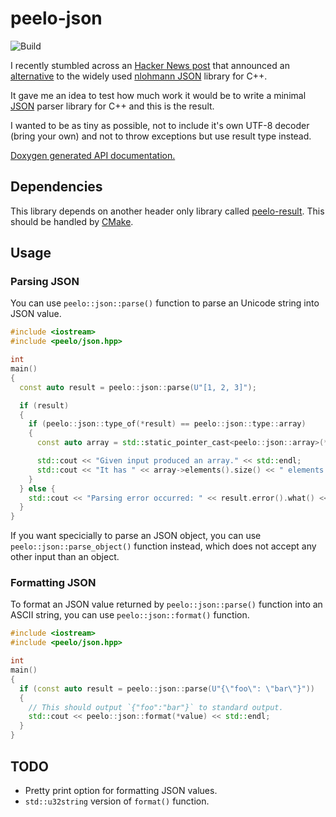 # peelo-json

![Build](https://github.com/peelonet/peelo-json/workflows/Build/badge.svg)

I recently stumbled across an [Hacker News post] that announced an
[alternative] to the widely used [nlohmann JSON] library for C++.

It gave me an idea to test how much work it would be to write a minimal [JSON]
parser library for C++ and this is the result.

I wanted to be as tiny as possible, not to include it's own UTF-8 decoder
(bring your own) and not to throw exceptions but use result type instead.

[Doxygen generated API documentation.][API]

[Hacker News Post]: https://news.ycombinator.com/item?id=42132533
[alternative]: https://github.com/jart/json.cpp
[nlohmann JSON]: https://github.com/nlohmann/json/
[JSON]: https://www.json.org
[API]: https://peelonet.github.io/peelo-json/index.html

## Dependencies

This library depends on another header only library called [peelo-result]. This
should be handled by [CMake].

[peelo-result]: https://github.com/peelonet/peelo-result
[CMake]: https://cmake.org

## Usage

### Parsing JSON

You can use `peelo::json::parse()` function to parse an Unicode string into
JSON value.

```cpp
#include <iostream>
#include <peelo/json.hpp>

int
main()
{
  const auto result = peelo::json::parse(U"[1, 2, 3]");

  if (result)
  {
    if (peelo::json::type_of(*result) == peelo::json::type::array)
    {
      const auto array = std::static_pointer_cast<peelo::json::array>(*result);

      std::cout << "Given input produced an array." << std::endl;
      std::cout << "It has " << array->elements().size() << " elements." << std::endl;
    }
  } else {
    std::cout << "Parsing error occurred: " << result.error().what() << std::endl;
  }
}
```

If you want specicially to parse an JSON object, you can use
`peelo::json::parse_object()` function instead, which does not accept any
other input than an object.

### Formatting JSON

To format an JSON value returned by `peelo::json::parse()` function into an
ASCII string, you can use `peelo::json::format()` function.

```cpp
#include <iostream>
#include <peelo/json.hpp>

int
main()
{
  if (const auto result = peelo::json::parse(U"{\"foo\": \"bar\"}"))
  {
    // This should output `{"foo":"bar"}` to standard output.
    std::cout << peelo::json::format(*value) << std::endl;
  }
}
```

## TODO

- Pretty print option for formatting JSON values.
- `std::u32string` version of `format()` function.
